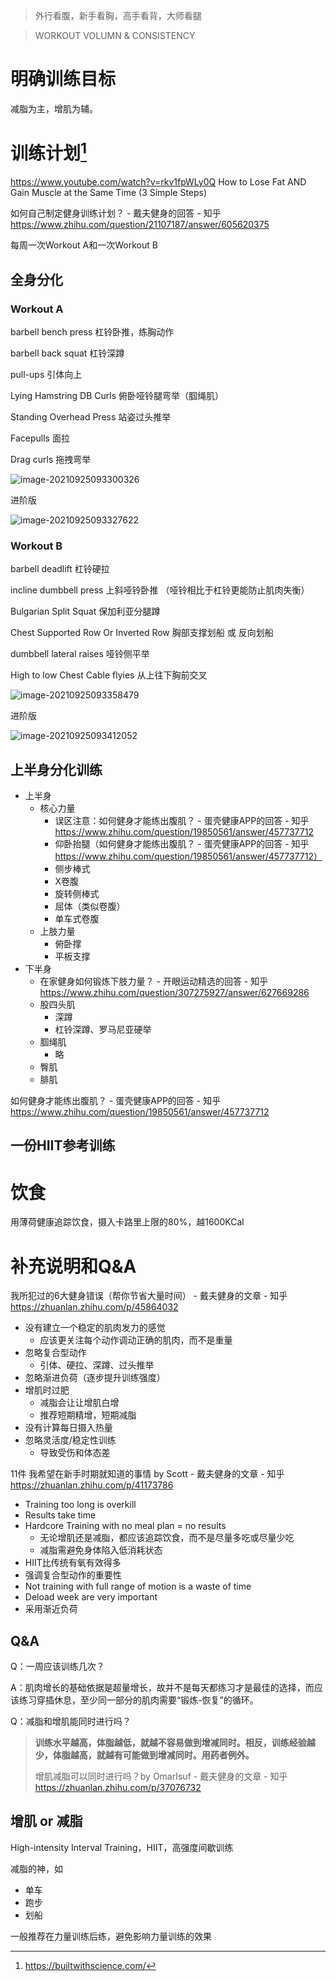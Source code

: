 > 外行看腹，新手看胸，高手看背，大师看腿

> WORKOUT VOLUMN & CONSISTENCY

# 明确训练目标

减脂为主，增肌为辅。

# 训练计划[^1]



https://www.youtube.com/watch?v=rkv1fpWLy0Q How to Lose Fat AND Gain Muscle at the Same Time (3 Simple Steps)

如何自己制定健身训练计划？ - 戴夫健身的回答 - 知乎 https://www.zhihu.com/question/21107187/answer/605620375

每周一次Workout A和一次Workout B

## 全身分化



### Workout A

barbell bench press 杠铃卧推，练胸动作

barbell back squat 杠铃深蹲

pull-ups 引体向上

Lying Hamstring DB Curls 俯卧哑铃腿弯举（腘绳肌）

Standing Overhead Press 站姿过头推举

Facepulls 面拉

Drag curls 拖拽弯举

![image-20210925093300326](C:\Users\Five\Desktop\note\img\image-20210925093300326.png)

进阶版

![image-20210925093327622](C:\Users\Five\Desktop\note\img\image-20210925093327622.png)



### Workout B

barbell deadlift 杠铃硬拉

incline dumbbell press 上斜哑铃卧推 （哑铃相比于杠铃更能防止肌肉失衡）

Bulgarian Split Squat 保加利亚分腿蹲

Chest Supported Row Or Inverted Row 胸部支撑划船 或 反向划船

dumbbell lateral raises 哑铃侧平举

High to low Chest Cable flyies 从上往下胸前交叉

![image-20210925093358479](C:\Users\Five\Desktop\note\img\image-20210925093358479.png)

进阶版

![image-20210925093412052](C:\Users\Five\Desktop\note\img\image-20210925093412052.png)



## 上半身分化训练

* 上半身
  * 核心力量
    * 误区注意：如何健身才能练出腹肌？ - 蛋壳健康APP的回答 - 知乎 https://www.zhihu.com/question/19850561/answer/457737712
    * 仰卧抬腿（如何健身才能练出腹肌？ - 蛋壳健康APP的回答 - 知乎 https://www.zhihu.com/question/19850561/answer/457737712）
    * 侧步棒式
    * X卷腹
    * 旋转侧棒式
    * 屈体（类似卷腹）
    * 单车式卷腹
  * 上肢力量
    * 俯卧撑
    * 平板支撑
* 下半身
  * 在家健身如何锻炼下肢力量？ - 开眼运动精选的回答 - 知乎 https://www.zhihu.com/question/307275927/answer/627669286
  * 股四头肌
    * 深蹲
    * 杠铃深蹲、罗马尼亚硬举
  * 腘绳肌
    * 略
  * 臀肌
  * 腓肌

如何健身才能练出腹肌？ - 蛋壳健康APP的回答 - 知乎 https://www.zhihu.com/question/19850561/answer/457737712





## 一份HIIT参考训练



# 饮食

用薄荷健康追踪饮食，摄入卡路里上限的80%，越1600KCal



# 补充说明和Q&A

我所犯过的6大健身错误（帮你节省大量时间） - 戴夫健身的文章 - 知乎 https://zhuanlan.zhihu.com/p/45864032

* 没有建立一个稳定的肌肉发力的感觉
  * 应该更关注每个动作调动正确的肌肉，而不是重量
* 忽略复合型动作
  * 引体、硬拉、深蹲、过头推举
* 忽略渐进负荷（逐步提升训练强度）
* 增肌时过肥
  * 减脂会让让增肌白增
  * 推荐短期精增，短期减脂
* 没有计算每日摄入热量
* 忽略灵活度/稳定性训练
  * 导致受伤和体态差



11件 我希望在新手时期就知道的事情 by Scott - 戴夫健身的文章 - 知乎 https://zhuanlan.zhihu.com/p/41173786

* Training too long is overkill
* Results take time
* Hardcore Training with no meal plan = no results
  * 无论增肌还是减脂，都应该追踪饮食，而不是尽量多吃或尽量少吃
  * 减脂需避免身体陷入低消耗状态
* HIIT比传统有氧有效得多
* 强调复合型动作的重要性
* Not training with full range of motion is a waste of time
* Deload week  are very important
* 采用渐近负荷



## Q&A

Q：一周应该训练几次？

A：肌肉增长的基础依据是超量增长，故并不是每天都练习才是最佳的选择，而应该练习穿插休息，至少同一部分的肌肉需要“锻炼-恢复”的循环。

Q：减脂和增肌能同时进行吗？

> **训练水平越高，体脂越低，就越不容易做到增减同时。相反，训练经验越少，体脂越高，就越有可能做到增减同时。用药者例外。**
>
> 增肌减脂可以同时进行吗？by OmarIsuf - 戴夫健身的文章 - 知乎 https://zhuanlan.zhihu.com/p/37076732

## 增肌 or 减脂



High-intensity Interval Training，HIIT，高强度间歇训练

减脂的神，如

* 单车
* 跑步
* 划船



一般推荐在力量训练后练，避免影响力量训练的效果





[^1]: https://builtwithscience.com/
